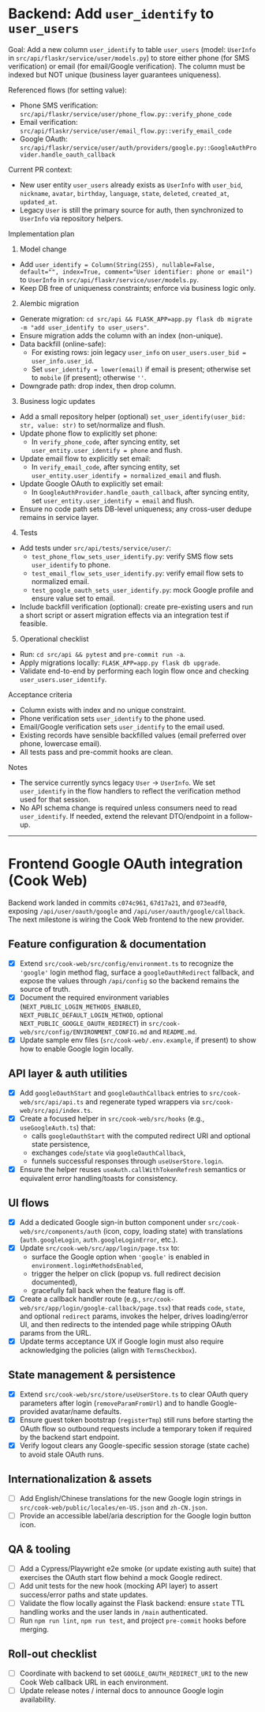 # Backend: Add `user_identify` to `user_users`

Goal: Add a new column `user_identify` to table `user_users` (model: `UserInfo` in `src/api/flaskr/service/user/models.py`) to store either phone (for SMS verification) or email (for email/Google verification). The column must be indexed but NOT unique (business layer guarantees uniqueness).

Referenced flows (for setting value):
- Phone SMS verification: `src/api/flaskr/service/user/phone_flow.py::verify_phone_code`
- Email verification: `src/api/flaskr/service/user/email_flow.py::verify_email_code`
- Google OAuth: `src/api/flaskr/service/user/auth/providers/google.py::GoogleAuthProvider.handle_oauth_callback`

Current PR context:
- New user entity `user_users` already exists as `UserInfo` with `user_bid`, `nickname`, `avatar`, `birthday`, `language`, `state`, `deleted`, `created_at`, `updated_at`.
- Legacy `User` is still the primary source for auth, then synchronized to `UserInfo` via repository helpers.

Implementation plan

1) Model change
- Add `user_identify = Column(String(255), nullable=False, default="", index=True, comment="User identifier: phone or email")` to `UserInfo` in `src/api/flaskr/service/user/models.py`.
- Keep DB free of uniqueness constraints; enforce via business logic only.

2) Alembic migration
- Generate migration: `cd src/api && FLASK_APP=app.py flask db migrate -m "add user_identify to user_users"`.
- Ensure migration adds the column with an index (non-unique).
- Data backfill (online-safe):
  - For existing rows: join legacy `user_info` on `user_users.user_bid = user_info.user_id`.
  - Set `user_identify = lower(email)` if email is present; otherwise set to `mobile` (if present); otherwise `''`.
- Downgrade path: drop index, then drop column.

3) Business logic updates
- Add a small repository helper (optional) `set_user_identify(user_bid: str, value: str)` to set/normalize and flush.
- Update phone flow to explicitly set phone:
  - In `verify_phone_code`, after syncing entity, set `user_entity.user_identify = phone` and flush.
- Update email flow to explicitly set email:
  - In `verify_email_code`, after syncing entity, set `user_entity.user_identify = normalized_email` and flush.
- Update Google OAuth to explicitly set email:
  - In `GoogleAuthProvider.handle_oauth_callback`, after syncing entity, set `user_entity.user_identify = email` and flush.
- Ensure no code path sets DB-level uniqueness; any cross-user dedupe remains in service layer.

4) Tests
- Add tests under `src/api/tests/service/user/`:
  - `test_phone_flow_sets_user_identify.py`: verify SMS flow sets `user_identify` to phone.
  - `test_email_flow_sets_user_identify.py`: verify email flow sets to normalized email.
  - `test_google_oauth_sets_user_identify.py`: mock Google profile and ensure value set to email.
- Include backfill verification (optional): create pre-existing users and run a short script or assert migration effects via an integration test if feasible.

5) Operational checklist
- Run: `cd src/api && pytest` and `pre-commit run -a`.
- Apply migrations locally: `FLASK_APP=app.py flask db upgrade`.
- Validate end-to-end by performing each login flow once and checking `user_users.user_identify`.

Acceptance criteria
- Column exists with index and no unique constraint.
- Phone verification sets `user_identify` to the phone used.
- Email/Google verification sets `user_identify` to the email used.
- Existing records have sensible backfilled values (email preferred over phone, lowercase email).
- All tests pass and pre-commit hooks are clean.

Notes
- The service currently syncs legacy `User` → `UserInfo`. We set `user_identify` in the flow handlers to reflect the verification method used for that session.
- No API schema change is required unless consumers need to read `user_identify`. If needed, extend the relevant DTO/endpoint in a follow-up.

---

# Frontend Google OAuth integration (Cook Web)

Backend work landed in commits `c074c961`, `67d17a21`, and `073eadf0`, exposing `/api/user/oauth/google` and `/api/user/oauth/google/callback`. The next milestone is wiring the Cook Web frontend to the new provider.

## Feature configuration & documentation
- [x] Extend `src/cook-web/src/config/environment.ts` to recognize the `'google'` login method flag, surface a `googleOauthRedirect` fallback, and expose the values through `/api/config` so the backend remains the source of truth.
- [x] Document the required environment variables (`NEXT_PUBLIC_LOGIN_METHODS_ENABLED`, `NEXT_PUBLIC_DEFAULT_LOGIN_METHOD`, optional `NEXT_PUBLIC_GOOGLE_OAUTH_REDIRECT`) in `src/cook-web/src/config/ENVIRONMENT_CONFIG.md` and `README.md`.
- [x] Update sample env files (`src/cook-web/.env.example`, if present) to show how to enable Google login locally.

## API layer & auth utilities
- [x] Add `googleOauthStart` and `googleOauthCallback` entries to `src/cook-web/src/api/api.ts` and regenerate typed wrappers via `src/cook-web/src/api/index.ts`.
- [x] Create a focused helper in `src/cook-web/src/hooks` (e.g., `useGoogleAuth.ts`) that:
  - calls `googleOauthStart` with the computed redirect URI and optional state persistence,
  - exchanges `code`/`state` via `googleOauthCallback`,
  - funnels successful responses through `useUserStore.login`.
- [x] Ensure the helper reuses `useAuth.callWithTokenRefresh` semantics or equivalent error handling/toasts for consistency.

## UI flows
- [x] Add a dedicated Google sign-in button component under `src/cook-web/src/components/auth` (icon, copy, loading state) with translations (`auth.googleLogin`, `auth.googleLoginError`, etc.).
- [x] Update `src/cook-web/src/app/login/page.tsx` to:
  - surface the Google option when `'google'` is enabled in `environment.loginMethodsEnabled`,
  - trigger the helper on click (popup vs. full redirect decision documented),
  - gracefully fall back when the feature flag is off.
- [x] Create a callback handler route (e.g., `src/cook-web/src/app/login/google-callback/page.tsx`) that reads `code`, `state`, and optional `redirect` params, invokes the helper, drives loading/error UI, and then redirects to the intended page while stripping OAuth params from the URL.
- [x] Update terms acceptance UX if Google login must also require acknowledging the policies (align with `TermsCheckbox`).

## State management & persistence
- [x] Extend `src/cook-web/src/store/useUserStore.ts` to clear OAuth query parameters after login (`removeParamFromUrl`) and to handle Google-provided avatar/name defaults.
- [x] Ensure guest token bootstrap (`registerTmp`) still runs before starting the OAuth flow so outbound requests include a temporary token if required by the backend start endpoint.
- [x] Verify logout clears any Google-specific session storage (state cache) to avoid stale OAuth runs.

## Internationalization & assets
- [ ] Add English/Chinese translations for the new Google login strings in `src/cook-web/public/locales/en-US.json` and `zh-CN.json`.
- [ ] Provide an accessible label/aria description for the Google login button icon.

## QA & tooling
- [ ] Add a Cypress/Playwright e2e smoke (or update existing auth suite) that exercises the OAuth start flow behind a mock Google redirect.
- [ ] Add unit tests for the new hook (mocking API layer) to assert success/error paths and state updates.
- [ ] Validate the flow locally against the Flask backend: ensure `state` TTL handling works and the user lands in `/main` authenticated.
- [ ] Run `npm run lint`, `npm run test`, and project `pre-commit` hooks before merging.

## Roll-out checklist
- [ ] Coordinate with backend to set `GOOGLE_OAUTH_REDIRECT_URI` to the new Cook Web callback URL in each environment.
- [ ] Update release notes / internal docs to announce Google login availability.
